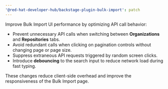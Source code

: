 ```yaml
---
'@red-hat-developer-hub/backstage-plugin-bulk-import': patch
---
```


Improve Bulk Import UI performance by optimizing API call behavior:

- Prevent unnecessary API calls when switching between **Organizations** and **Repositories** tabs.
- Avoid redundant calls when clicking on pagination controls without changing page or page size.
- Suppress extraneous API requests triggered by random screen clicks.
- Introduce **debouncing** to the search input to reduce network load during fast typing.

These changes reduce client-side overhead and improve the responsiveness of the Bulk Import page.
